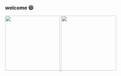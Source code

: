### welcome :smile:

<p align="left">
<a href="https://github.com/rangercyh">
  <img height="180em" src="https://github-readme-stats-eight-theta.vercel.app/api/top-langs/?username=cloudfreexiao&layout=compact&langs_count=8&theme=algolia"/>
  <img height="180em" src="https://github-readme-stats-eight-theta.vercel.app/api?username=cloudfreexiao&show_icons=true&theme=algolia&include_all_commits=true&count_private=true"/>
</a>
</p>
